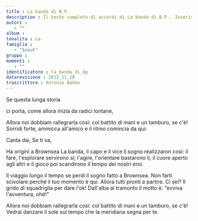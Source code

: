 ```yaml
--- 
title : La banda di B.P.
description : Il testo completo di accordi di La banda di B.P.. Inseriscila nel tuo canzoniere!
autori : 
   - ""
album : 
tonalita : La
famiglia : 
   - "Scout"
gruppo : 
momenti : 
   - ""
identificatore : la_banda_di_bp
datarevisione : 2012_11_28
trascrittore : Antonio Badan
--- 
```




Se questa lunga storia


ci porta, come allora 
inizia da radici lontane, 


Allora noi dobbiam rallegrarla così:
col battito di mani e un tamburo, se c'è!
Sorridi forte, ammicca all'amico e
il ritmo comincia da qui:


Canta dai, 
Se ti va, 


Ha origini a Brownsea 
La banda, il capo e il vice 
il sogno realizzaron così:
il fare, l'esplorare servirono sì;
l'agire, l'orientare bastarono lì;
il cuore aperto agli altri e il gioco poi
scandirono il tempo dei nostri eroi.


Il viaggio lungo il tempo 
se perdi il sogno fatto a Brownsea.
Non farti scivolare 
perché il tuo momento è qui.
Allora tutti pronti a partire. Ci sei?
Il grido di squadriglia per dare l'ok!
Dall'alba al tramonto il motto è:
“evviva l'avventura, ohè!”


Allora noi dobbiam rallegrarla così:
col battito di mani e un tamburo, se c'è!
Vedrai danzare il sole sul tempo che
la meridiana segna per te.


